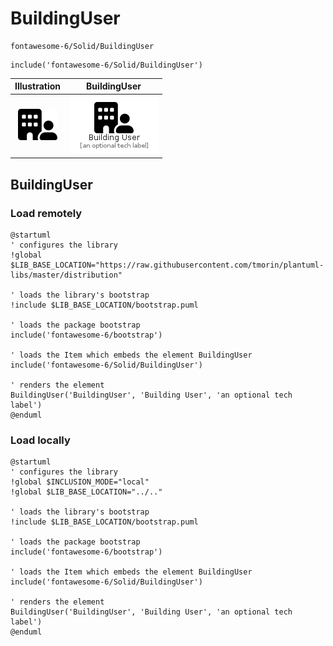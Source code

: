 # BuildingUser


```text
fontawesome-6/Solid/BuildingUser
```

```text
include('fontawesome-6/Solid/BuildingUser')
```



| Illustration | BuildingUser |
| :---: | :---: |
| ![illustration for Illustration](../../fontawesome-6/Solid/BuildingUser.png) | ![illustration for BuildingUser](../../fontawesome-6/Solid/BuildingUser.Local.png) |




## BuildingUser

### Load remotely
```plantuml
@startuml
' configures the library
!global $LIB_BASE_LOCATION="https://raw.githubusercontent.com/tmorin/plantuml-libs/master/distribution"

' loads the library's bootstrap
!include $LIB_BASE_LOCATION/bootstrap.puml

' loads the package bootstrap
include('fontawesome-6/bootstrap')

' loads the Item which embeds the element BuildingUser
include('fontawesome-6/Solid/BuildingUser')

' renders the element
BuildingUser('BuildingUser', 'Building User', 'an optional tech label')
@enduml
```

### Load locally
```plantuml
@startuml
' configures the library
!global $INCLUSION_MODE="local"
!global $LIB_BASE_LOCATION="../.."

' loads the library's bootstrap
!include $LIB_BASE_LOCATION/bootstrap.puml

' loads the package bootstrap
include('fontawesome-6/bootstrap')

' loads the Item which embeds the element BuildingUser
include('fontawesome-6/Solid/BuildingUser')

' renders the element
BuildingUser('BuildingUser', 'Building User', 'an optional tech label')
@enduml
```


